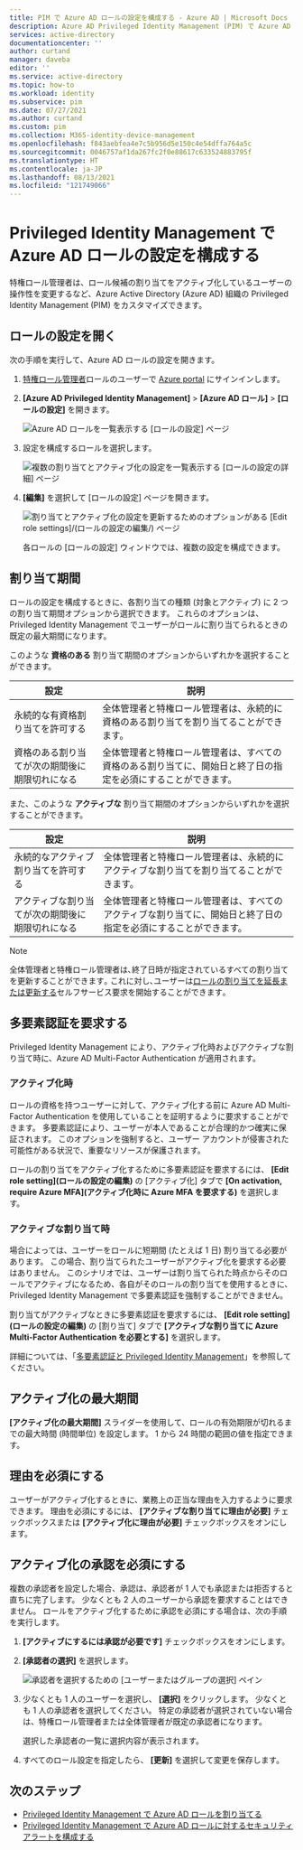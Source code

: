 ```yaml
---
title: PIM で Azure AD ロールの設定を構成する - Azure AD | Microsoft Docs
description: Azure AD Privileged Identity Management (PIM) で Azure AD ロールの設定を構成する方法について説明します。
services: active-directory
documentationcenter: ''
author: curtand
manager: daveba
editor: ''
ms.service: active-directory
ms.topic: how-to
ms.workload: identity
ms.subservice: pim
ms.date: 07/27/2021
ms.author: curtand
ms.custom: pim
ms.collection: M365-identity-device-management
ms.openlocfilehash: f843aebfea4e7c5b956d5e150c4e54dffa764a5c
ms.sourcegitcommit: 0046757af1da267fc2f0e88617c633524883795f
ms.translationtype: HT
ms.contentlocale: ja-JP
ms.lasthandoff: 08/13/2021
ms.locfileid: "121749066"
---
```

# <a name="configure-azure-ad-role-settings-in-privileged-identity-management"></a>Privileged Identity Management で Azure AD ロールの設定を構成する

特権ロール管理者は、ロール候補の割り当てをアクティブ化しているユーザーの操作性を変更するなど、Azure Active Directory (Azure AD) 組織の Privileged Identity Management (PIM) をカスタマイズできます。

## <a name="open-role-settings"></a>ロールの設定を開く

次の手順を実行して、Azure AD ロールの設定を開きます。

1. [特権ロール管理者](../roles/permissions-reference.md#privileged-role-administrator)ロールのユーザーで [Azure portal](https://portal.azure.com/) にサインインします。

1. **[Azure AD Privileged Identity Management]** &gt; **[Azure AD ロール]** &gt; **[ロールの設定]** を開きます。

    ![Azure AD ロールを一覧表示する [ロールの設定] ページ](./media/pim-how-to-change-default-settings/role-settings.png)

1. 設定を構成するロールを選択します。

    ![複数の割り当てとアクティブ化の設定を一覧表示する [ロールの設定の詳細] ページ](./media/pim-how-to-change-default-settings/role-settings-page.png)

1. **[編集]** を選択して [ロールの設定] ページを開きます。

    ![割り当てとアクティブ化の設定を更新するためのオプションがある [Edit role settings]/(ロールの設定の編集/) ページ](./media/pim-how-to-change-default-settings/role-settings-edit.png)

    各ロールの [ロールの設定] ウィンドウでは、複数の設定を構成できます。

## <a name="assignment-duration"></a>割り当て期間

ロールの設定を構成するときに、各割り当ての種類 (対象とアクティブ) に 2 つの割り当て期間オプションから選択できます。 これらのオプションは、Privileged Identity Management でユーザーがロールに割り当てられるときの既定の最大期間になります。

このような **資格のある** 割り当て期間のオプションからいずれかを選択することができます。

| 設定 | 説明 |
| --- | --- |
| 永続的な有資格割り当てを許可する | 全体管理者と特権ロール管理者は、永続的に資格のある割り当てを割り当てることができます。 |
| 資格のある割り当てが次の期間後に期限切れになる | 全体管理者と特権ロール管理者は、すべての資格のある割り当てに、開始日と終了日の指定を必須にすることができます。 |

また、このような **アクティブな** 割り当て期間のオプションからいずれかを選択することができます。

| 設定 | 説明 |
| --- | --- |
| 永続的なアクティブ割り当てを許可する | 全体管理者と特権ロール管理者は、永続的にアクティブな割り当てを割り当てることができます。 |
| アクティブな割り当てが次の期間後に期限切れになる | 全体管理者と特権ロール管理者は、すべてのアクティブな割り当てに、開始日と終了日の指定を必須にすることができます。 |

> [!NOTE]
> 全体管理者と特権ロール管理者は､終了日時が指定されているすべての割り当てを更新することができます｡ これに対し､ユーザーは[ロールの割り当てを延長または更新する](pim-resource-roles-renew-extend.md)セルフサービス要求を開始することができます｡

## <a name="require-multifactor-authentication"></a>多要素認証を要求する

Privileged Identity Management により、アクティブ化時およびアクティブな割り当て時に、Azure AD Multi-Factor Authentication が適用されます。

### <a name="on-activation"></a>アクティブ化時

ロールの資格を持つユーザーに対して、アクティブ化する前に Azure AD Multi-Factor Authentication を使用していることを証明するように要求することができます。 多要素認証により、ユーザーが本人であることが合理的かつ確実に保証されます。 このオプションを強制すると、ユーザー アカウントが侵害された可能性がある状況で、重要なリソースが保護されます。

ロールの割り当てをアクティブ化するために多要素認証を要求するには、 **[Edit role setting]\(ロールの設定の編集\)** の [アクティブ化] タブで **[On activation, require Azure MFA]\(アクティブ化時に Azure MFA を要求する\)** を選択します。

### <a name="on-active-assignment"></a>アクティブな割り当て時

場合によっては、ユーザーをロールに短期間 (たとえば 1 日) 割り当てる必要があります。 この場合、割り当てられたユーザーがアクティブ化を要求する必要はありません。 このシナリオでは、ユーザーは割り当てられた時点からそのロールでアクティブになるため、各自がそのロールの割り当てを使用するときに、Privileged Identity Management で多要素認証を強制することができません。

割り当てがアクティブなときに多要素認証を要求するには、 **[Edit role setting]\(ロールの設定の編集\)** の [割り当て] タブで **[アクティブな割り当てに Azure Multi-Factor Authentication を必要とする]** を選択します。

詳細については、「[多要素認証と Privileged Identity Management](pim-how-to-require-mfa.md)」を参照してください。

## <a name="activation-maximum-duration"></a>アクティブ化の最大期間

**[アクティブ化の最大期間]** スライダーを使用して、ロールの有効期限が切れるまでの最大時間 (時間単位) を設定します。 1 から 24 時間の範囲の値を指定できます。

## <a name="require-justification"></a>理由を必須にする

ユーザーがアクティブ化するときに、業務上の正当な理由を入力するように要求できます。 理由を必須にするには、 **[アクティブな割り当てに理由が必要]** チェックボックスまたは **[アクティブ化に理由が必要]** チェックボックスをオンにします。

## <a name="require-approval-to-activate"></a>アクティブ化の承認を必須にする

複数の承認者を設定した場合、承認は、承認者が 1 人でも承認または拒否すると直ちに完了します。 少なくとも 2 人のユーザーから承認を要求することはできません。 ロールをアクティブ化するために承認を必須にする場合は、次の手順を実行します。

1. **[アクティブにするには承認が必要です]** チェックボックスをオンにします。

1. **[承認者の選択]** を選択します。

    ![承認者を選択するための [ユーザーまたはグループの選択] ペイン](./media/pim-resource-roles-configure-role-settings/resources-role-settings-select-approvers.png)

1. 少なくとも 1 人のユーザーを選択し、 **[選択]** をクリックします。 少なくとも 1 人の承認者を選択してください。 特定の承認者が選択されていない場合は、特権ロール管理者または全体管理者が既定の承認者になります。

    選択した承認者の一覧に選択内容が表示されます。

1. すべてのロール設定を指定したら、 **[更新]** を選択して変更を保存します。

## <a name="next-steps"></a>次のステップ

- [Privileged Identity Management で Azure AD ロールを割り当てる](pim-how-to-add-role-to-user.md)
- [Privileged Identity Management で Azure AD ロールに対するセキュリティ アラートを構成する](pim-how-to-configure-security-alerts.md)
